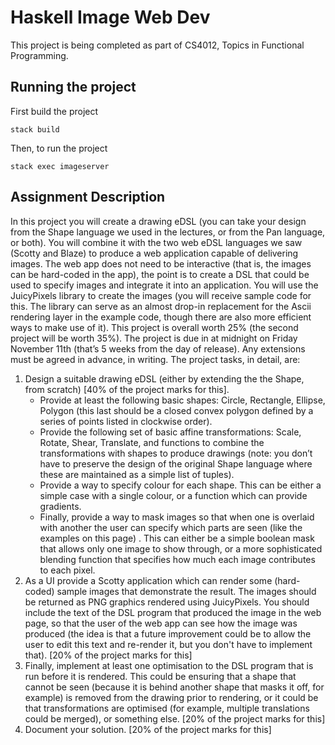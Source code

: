 # Haskell Image Web Dev

This project is being completed as part of CS4012, Topics in Functional Programming. 

## Running the project
First build the project
```
stack build
```

Then, to run the project
```
stack exec imageserver
```

## Assignment Description
In this project you will create a drawing eDSL (you can take your design from the Shape language we used in the lectures, or from the Pan language, or both). You will combine it with the two web eDSL languages we saw (Scotty and Blaze) to produce a web application capable of delivering images. The web app does not need to be interactive (that is, the images can be hard-coded in the app), the point is to create a DSL that could be used to specify images and integrate it into an application.
You will use the JuicyPixels library to create the images (you will receive sample code for this. The library can serve as an almost drop-in replacement for the Ascii rendering layer in the example code, though there are also more efficient ways to make use of it).
This project is overall worth 25% (the second project will be worth 35%). The project is due in at midnight on Friday November 11th (that’s 5 weeks from the day of release). Any extensions must be agreed in advance, in writing.
The project tasks, in detail, are:
1. Design a suitable drawing eDSL (either by extending the the Shape, from scratch) [40% of the project marks for this]. 
    - Provide at least the following basic shapes: Circle, Rectangle, Ellipse, Polygon (this last should be a closed convex polygon defined by a series of points listed in clockwise order).
    - Provide the following set of basic affine transformations: Scale, Rotate, Shear, Translate, and functions to combine the transformations with shapes to produce drawings (note: you don’t have to preserve the design of the original Shape language where these are maintained as a simple list of tuples). 
    - Provide a way to specify colour for each shape. This can be either a simple case with a single colour, or a function which can provide gradients. 
    - Finally, provide a way to mask images so that when one is overlaid with another the user can specify which parts are seen (like the examples on this page) . This can either be a simple boolean mask that allows only one image to show through, or a more sophisticated blending function that specifies how much each image contributes to each pixel.
2. As a UI provide a Scotty application which can render some (hard-coded) sample images that demonstrate the result. The images should be returned as PNG graphics rendered using JuicyPixels. You should include the text of the DSL program that produced the image in the web page, so that the user of the web app can see how the image was produced (the idea is that a future improvement could be to allow the user to edit this text and re-render it, but you don't have to implement that). [20% of the project marks for this]
3. Finally, implement at least one optimisation to the DSL program that is run before it is rendered. This could be ensuring that a shape that cannot be seen (because it is behind another shape that masks it off, for example) is removed from the drawing prior to rendering, or it could be that transformations are optimised (for example, multiple translations could be merged), or something else. [20% of the project marks for this]
4. Document your solution. [20% of the project marks for this]